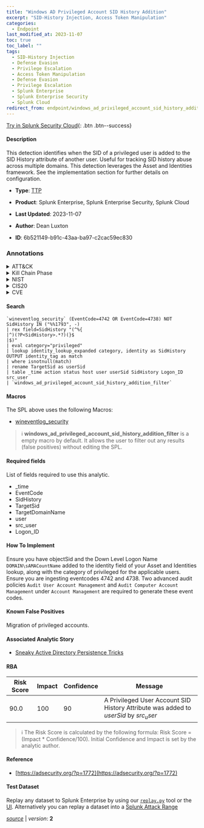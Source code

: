 ```yaml
---
title: "Windows AD Privileged Account SID History Addition"
excerpt: "SID-History Injection, Access Token Manipulation"
categories:
  - Endpoint
last_modified_at: 2023-11-07
toc: true
toc_label: ""
tags:
  - SID-History Injection
  - Defense Evasion
  - Privilege Escalation
  - Access Token Manipulation
  - Defense Evasion
  - Privilege Escalation
  - Splunk Enterprise
  - Splunk Enterprise Security
  - Splunk Cloud
redirect_from: endpoint/windows_ad_privileged_account_sid_history_addition/
---
```




[Try in Splunk Security Cloud](https://www.splunk.com/en_us/cyber-security.html){: .btn .btn--success}

#### Description

This detection identifies when the SID of a privileged user is added to the SID History attribute of another user. Useful for tracking SID history abuse across multiple domains. This detection leverages the Asset and Identities framework. See the implementation section for further details on configuration.

- **Type**: [TTP](https://github.com/splunk/security_content/wiki/Detection-Analytic-Types)
- **Product**: Splunk Enterprise, Splunk Enterprise Security, Splunk Cloud

- **Last Updated**: 2023-11-07
- **Author**: Dean Luxton
- **ID**: 6b521149-b91c-43aa-ba97-c2cac59ec830

### Annotations
<details>
  <summary>ATT&CK</summary>

<div markdown="1">

#### [ATT&CK](https://attack.mitre.org/)

| ID          | Technique   | Tactic         |
| ----------- | ----------- |--------------- |
| [T1134.005](https://attack.mitre.org/techniques/T1134/005/) | SID-History Injection | Defense Evasion, Privilege Escalation |

| [T1134](https://attack.mitre.org/techniques/T1134/) | Access Token Manipulation | Defense Evasion, Privilege Escalation |

</div>
</details>


<details>
  <summary>Kill Chain Phase</summary>

<div markdown="1">

* Exploitation


</div>
</details>


<details>
  <summary>NIST</summary>

<div markdown="1">

* DE.CM



</div>
</details>

<details>
  <summary>CIS20</summary>

<div markdown="1">

* CIS 10



</div>
</details>

<details>
  <summary>CVE</summary>

<div markdown="1">


</div>
</details>


#### Search

```
`wineventlog_security` (EventCode=4742 OR EventCode=4738) NOT SidHistory IN ("%%1793", -) 
| rex field=SidHistory "(^%{
|^)(?P<SidHistory>.*?)(}$
|$)" 
| eval category="privileged" 
| lookup identity_lookup_expanded category, identity as SidHistory OUTPUT identity_tag as match 
| where isnotnull(match) 
| rename TargetSid as userSid 
| table _time action status host user userSid SidHistory Logon_ID src_user 
| `windows_ad_privileged_account_sid_history_addition_filter`
```

#### Macros
The SPL above uses the following Macros:
* [wineventlog_security](https://github.com/splunk/security_content/blob/develop/macros/wineventlog_security.yml)

> :information_source:
> **windows_ad_privileged_account_sid_history_addition_filter** is a empty macro by default. It allows the user to filter out any results (false positives) without editing the SPL.



#### Required fields
List of fields required to use this analytic.
* _time
* EventCode
* SidHistory
* TargetSid
* TargetDomainName
* user
* src_user
* Logon_ID



#### How To Implement
Ensure you have objectSid and the Down Level Logon Name `DOMAIN\sAMACountName` added to the identity field of your Asset and Identities lookup, along with the category of privileged for the applicable users. Ensure you are ingesting eventcodes 4742 and 4738. Two advanced audit policies `Audit User Account Management` and `Audit Computer Account Management` under `Account Management` are required to generate these event codes.
#### Known False Positives
Migration of privileged accounts.

#### Associated Analytic Story
* [Sneaky Active Directory Persistence Tricks](/stories/sneaky_active_directory_persistence_tricks)




#### RBA

| Risk Score  | Impact      | Confidence   | Message      |
| ----------- | ----------- |--------------|--------------|
| 90.0 | 100 | 90 | A Privileged User Account SID History Attribute was added to $userSid$ by $src_user$ |


> :information_source:
> The Risk Score is calculated by the following formula: Risk Score = (Impact * Confidence/100). Initial Confidence and Impact is set by the analytic author.


#### Reference

* [https://adsecurity.org/?p=1772](https://adsecurity.org/?p=1772)



#### Test Dataset
Replay any dataset to Splunk Enterprise by using our [`replay.py`](https://github.com/splunk/attack_data#using-replaypy) tool or the [UI](https://github.com/splunk/attack_data#using-ui).
Alternatively you can replay a dataset into a [Splunk Attack Range](https://github.com/splunk/attack_range#replay-dumps-into-attack-range-splunk-server)




[*source*](https://github.com/splunk/security_content/tree/develop/detections/endpoint/windows_ad_privileged_account_sid_history_addition.yml) \| *version*: **2**